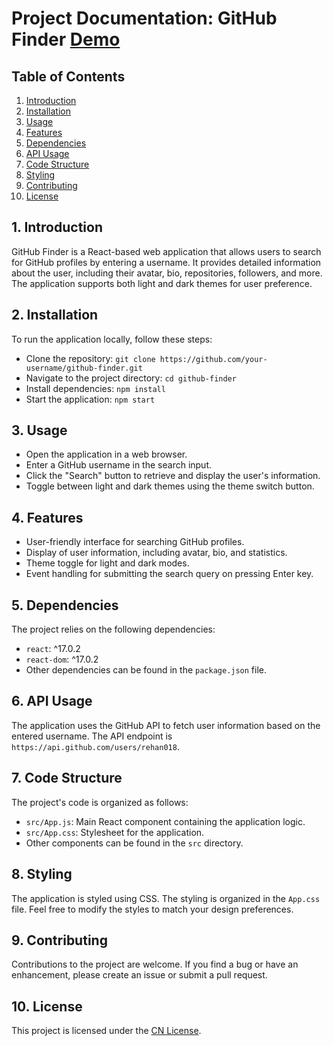 # Project Documentation: GitHub Finder [Demo](https://github-finder-ga54.onrender.com/)

## Table of Contents
1. [Introduction](#introduction)
2. [Installation](#installation)
3. [Usage](#usage)
4. [Features](#features)
5. [Dependencies](#dependencies)
6. [API Usage](#api-usage)
7. [Code Structure](#code-structure)
8. [Styling](#styling)
9. [Contributing](#contributing)
10. [License](#license)

## 1. Introduction
GitHub Finder is a React-based web application that allows users to search for GitHub profiles by entering a username. It provides detailed information about the user, including their avatar, bio, repositories, followers, and more. The application supports both light and dark themes for user preference.

## 2. Installation
To run the application locally, follow these steps:
- Clone the repository: `git clone https://github.com/your-username/github-finder.git`
- Navigate to the project directory: `cd github-finder`
- Install dependencies: `npm install`
- Start the application: `npm start`

## 3. Usage
- Open the application in a web browser.
- Enter a GitHub username in the search input.
- Click the "Search" button to retrieve and display the user's information.
- Toggle between light and dark themes using the theme switch button.

## 4. Features
- User-friendly interface for searching GitHub profiles.
- Display of user information, including avatar, bio, and statistics.
- Theme toggle for light and dark modes.
- Event handling for submitting the search query on pressing Enter key.

## 5. Dependencies
The project relies on the following dependencies:
- `react`: ^17.0.2
- `react-dom`: ^17.0.2
- Other dependencies can be found in the `package.json` file.

## 6. API Usage
The application uses the GitHub API to fetch user information based on the entered username. The API endpoint is `https://api.github.com/users/rehan018`.

## 7. Code Structure
The project's code is organized as follows:
- `src/App.js`: Main React component containing the application logic.
- `src/App.css`: Stylesheet for the application.
- Other components can be found in the `src` directory.

## 8. Styling
The application is styled using CSS. The styling is organized in the `App.css` file. Feel free to modify the styles to match your design preferences.

## 9. Contributing
Contributions to the project are welcome. If you find a bug or have an enhancement, please create an issue or submit a pull request.

## 10. License
This project is licensed under the [CN License](LICENSE).
